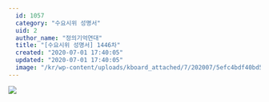 ```yaml
---
  id: 1057
  category: "수요시위 성명서"
  uid: 2
  author_name: "정의기억연대"
  title: "[수요시위 성명서] 1446차"
  created: "2020-07-01 17:40:05"
  updated: "2020-07-01 17:40:05"
  image: "/kr/wp-content/uploads/kboard_attached/7/202007/5efc4bdf40bd56849003.jpg"
---
```

![](/kr/wp-content/uploads/kboard_attached/7/202007/5efc4bdf40bd56849003.jpg)